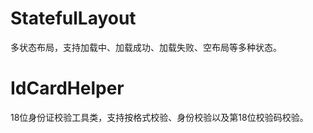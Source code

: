 # StatefulLayout

多状态布局，支持加载中、加载成功、加载失败、空布局等多种状态。

# IdCardHelper

18位身份证校验工具类，支持按格式校验、身份校验以及第18位校验码校验。

